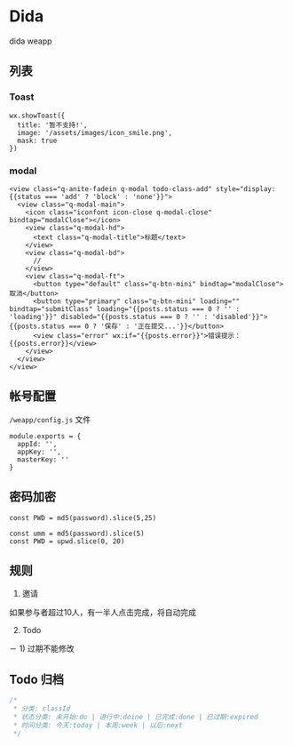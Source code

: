 # Dida
dida weapp


## 列表

### Toast

```
wx.showToast({
  title: '暂不支持!',
  image: '/assets/images/icon_smile.png',
  mask: true
})
```

### modal

```
<view class="q-anite-fadein q-modal todo-class-add" style="display: {{status === 'add' ? 'block' : 'none'}}">
  <view class="q-modal-main">
    <icon class="iconfont icon-close q-modal-close" bindtap="modalClose"></icon>
    <view class="q-modal-hd">
      <text class="q-modal-title">标题</text>
    </view>
    <view class="q-modal-bd">
      //
    </view>
    <view class="q-modal-ft">
      <button type="default" class="q-btn-mini" bindtap="modalClose">取消</button>
      <button type="primary" class="q-btn-mini" loading="" bindtap="submitClass" loading="{{posts.status === 0 ? '' : 'loading'}}" disabled="{{posts.status === 0 ? '' : 'disabled'}}">{{posts.status === 0 ? '保存' : '正在提交...'}}</button>
      <view class="error" wx:if="{{posts.error}}">错误提示：{{posts.error}}</view>
    </view>
  </view>
</view>
```


## 帐号配置

`/weapp/config.js` 文件

```
module.exports = {
  appId: '',
  appKey: '',
  masterKey: ''
}
```


## 密码加密

```
const PWD = md5(password).slice(5,25)

const umm = md5(password).slice(5)
const PWD = upwd.slice(0, 20)
```


## 规则

1. 邀请

如果参与者超过10人，有一半人点击完成，将自动完成

2. Todo

 － 1) 过期不能修改


## Todo 归档

```javascript
/*
 * 分类: classId
 * 状态分类: 未开始:do | 进行中:doine | 已完成:done | 已过期:expired
 * 时间分类: 今天:today | 本周:week | 以后:next
 */
 ```




